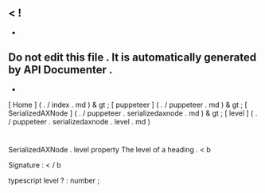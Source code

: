 <
!
-
-
Do
not
edit
this
file
.
It
is
automatically
generated
by
API
Documenter
.
-
-
>
[
Home
]
(
.
/
index
.
md
)
&
gt
;
[
puppeteer
]
(
.
/
puppeteer
.
md
)
&
gt
;
[
SerializedAXNode
]
(
.
/
puppeteer
.
serializedaxnode
.
md
)
&
gt
;
[
level
]
(
.
/
puppeteer
.
serializedaxnode
.
level
.
md
)
#
#
SerializedAXNode
.
level
property
The
level
of
a
heading
.
<
b
>
Signature
:
<
/
b
>
typescript
level
?
:
number
;
